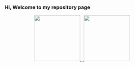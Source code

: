 ### Hi, Welcome to my repository page


<p align="center">
<a href="https://github.com/kayua">
<img height="150em" padding: 2px src="https://github-readme-stats.vercel.app/api?username=kayua&show_icons=true&theme=default&include_all_commits=true&count_private=true"/>
  <img height="4em"src="https://i.stack.imgur.com/CtiyS.png">
<img height="150em" padding: 2px src="https://github-readme-stats.vercel.app/api/top-langs/?username=kayua&layout=compact&langs_count=10&theme=default"/>
</p>
